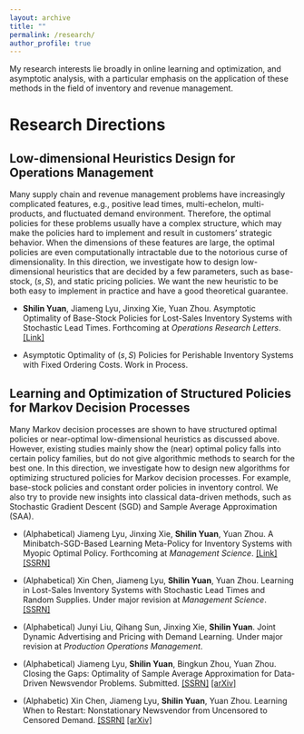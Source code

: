 ```yaml
---
layout: archive
title: ""
permalink: /research/
author_profile: true
---
```

My research interests lie broadly in online learning and optimization, and asymptotic analysis, with a particular emphasis on the application of these methods in the field of inventory and revenue management.


Research Directions
==============

Low-dimensional Heuristics Design for Operations Management
--------

Many supply chain and revenue management problems have increasingly complicated features, e.g., positive lead times, multi-echelon, multi-products, and fluctuated demand environment. Therefore, the optimal policies for these problems usually have a complex structure, which may make the policies hard to implement and result in customers’ strategic behavior. When the dimensions of these features are large, the optimal policies are even computationally intractable due to the notorious curse of dimensionality. In this direction, we investigate how to design low-dimensional heuristics that are decided by a few parameters, such as base-stock, $(s,S)$, and static pricing policies. We want the new heuristic to be both easy to implement in practice and have a good theoretical guarantee.

* **Shilin Yuan**, Jiameng Lyu, Jinxing Xie, Yuan Zhou. Asymptotic Optimality of Base-Stock Policies for Lost-Sales Inventory Systems with Stochastic Lead Times. Forthcoming at *Operations Research Letters*. [[Link]](https://www.sciencedirect.com/science/article/abs/pii/S0167637724001329)

* Asymptotic Optimality of $(s,S)$ Policies for Perishable Inventory Systems with Fixed Ordering Costs. Work in Process.



Learning and Optimization of Structured Policies for Markov Decision Processes
--------
Many Markov decision processes are shown to have structured optimal policies or near-optimal low-dimensional heuristics as discussed above. However, existing studies mainly show the (near) optimal policy falls into certain policy families, but do not give algorithmic methods to search for the best one. In this direction, we investigate how to design new algorithms for optimizing structured policies for Markov decision processes. For example, base-stock policies and constant order policies in inventory control. We also try to provide new insights into classical data-driven methods, such as Stochastic Gradient Descent (SGD) and Sample Average Approximation (SAA).

* (Alphabetical) Jiameng Lyu, Jinxing Xie, **Shilin Yuan**, Yuan Zhou. A Minibatch-SGD-Based Learning Meta-Policy for Inventory Systems with Myopic Optimal Policy. Forthcoming at *Management Science*. [[Link]](https://pubsonline.informs.org/doi/abs/10.1287/mnsc.2023.00920) [[SSRN]](https://papers.ssrn.com/sol3/papers.cfm?abstract_id=4390778)
* (Alphabetical) Xin Chen, Jiameng Lyu, **Shilin Yuan**, Yuan Zhou. Learning in Lost-Sales Inventory Systems with Stochastic Lead Times and Random Supplies. Under major revision at *Management Science*. [[SSRN]](https://papers.ssrn.com/sol3/papers.cfm?abstract_id=4671416)
* (Alphabetical) Junyi Liu, Qihang Sun, Jinxing Xie, **Shilin Yuan**. Joint Dynamic Advertising and Pricing with Demand Learning. Under major revision at *Production Operations Management*.

* (Alphabetical) Jiameng Lyu, **Shilin Yuan**, Bingkun Zhou, Yuan Zhou. Closing the Gaps: Optimality of Sample Average Approximation for Data-Driven Newsvendor Problems. Submitted. [[SSRN]](https://papers.ssrn.com/sol3/papers.cfm?abstract_id=4880063) [[arXiv]](http://arxiv.org/abs/2407.04900)
* (Alphabetic) Xin Chen, Jiameng Lyu, **Shilin Yuan**, Yuan Zhou. Learning When to Restart: Nonstationary Newsvendor from Uncensored to Censored Demand. [[SSRN]](https://papers.ssrn.com/sol3/papers.cfm?abstract_id=5519298) [[arXiv]](https://arxiv.org/abs/2509.18709)



